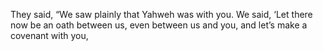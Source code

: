They said, “We saw plainly that Yahweh was with you. We said, ‘Let there now be an oath between us, even between us and you, and let’s make a covenant with you,